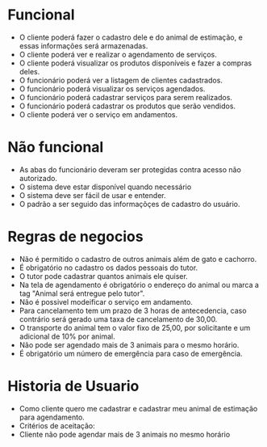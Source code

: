 # Funcional
- O cliente poderá fazer o cadastro dele e do animal de estimação, e essas informações será armazenadas.
- O cliente poderá ver e realizar o agendamento de serviços.
- O cliente poderá visualizar os produtos disponíveis e fazer a compras deles.
- O funcionário poderá ver a listagem de clientes cadastrados.
- O funcionário poderá visualizar os serviços agendados.
- O funcionário poderá cadastrar serviços para serem realizados.
- O funcionário poderá cadastrar os produtos que serão vendidos.
- O cliente poderá ver o serviço em andamentos.

# Não funcional
- As abas do funcionário deveram ser protegidas contra acesso não autorizado.
- O sistema deve estar disponível quando necessário
- O sistema deve ser fácil de usar e entender.
- O padrão a ser seguido das informaçõçes de cadastro do usuário.

# Regras de negocios
- Não é permitido o cadastro de outros animais além de gato e cachorro.
- É obrigatório no cadastro os dados pessoais do tutor.
- O tutor pode cadastrar quantos animais ele quiser.
- Na tela de agendamento é obrigatório o endereço do animal ou marca a tag "Animal será entregue pelo tutor".
- Não é possivel modeificar o serviço em andamento.
- Para cancelamento tem um prazo de 3 horas de antecedencia, caso contrário será gerado uma taxa de cancelamento de 30,00.
- O transporte do animal tem o valor fixo de 25,00, por solicitante e um adicional de 10% por animal.
- Não pode ser agendado mais de 3 animais para o mesmo horário.
- É obrigatório um número de emergência para caso de emergência.

# Historia de Usuario 

 - Como cliente quero me cadastrar e cadastrar meu animal de estimação para agendamento.
 - Critérios de aceitação:
 - Cliente não pode agendar mais de 3 animais no mesmo horário 
